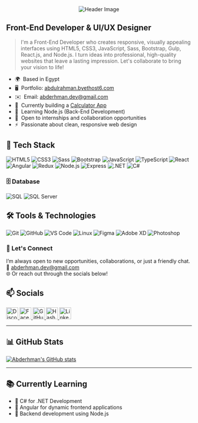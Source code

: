 
<div align="center">
  <img src="https://capsule-render.vercel.app/api?text=Abderhman%20Ahmed&animation=fadeIn&type=waving&color=gradient" alt="Header Image"/>
</div>


## Front-End Developer & UI/UX Designer

> I'm a Front-End Developer who creates responsive, visually appealing interfaces using HTML5, CSS3, JavaScript, Sass, Bootstrap, Gulp, React.js, and Node.js. I turn ideas into professional, high-quality websites that leave a lasting impression. Let's collaborate to bring your vision to life!


- 🌍  Based in Egypt  
- 🖥️  Portfolio: [abdulrahman.byethost6.com](http://abdulrahman.byethost6.com)  
- ✉️  Email: [abderhman.dev@gmail.com](mailto:abderhman.dev@gmail.com)  
- 🚀  Currently building a [Calculator App](http://abdulrahman.byethost6.com)  
- 🧠  Learning Node.js (Back-End Development)  
- 🤝  Open to internships and collaboration opportunities  
- ⚡  Passionate about clean, responsive web design  


## 🚀 Tech Stack

![HTML5](https://img.shields.io/badge/-HTML5-E34F26?style=for-the-badge&logo=html5&logoColor=white)
![CSS3](https://img.shields.io/badge/-CSS3-1572B6?style=for-the-badge&logo=css3&logoColor=white)
![Sass](https://img.shields.io/badge/-Sass-CC6699?style=for-the-badge&logo=sass&logoColor=white)
![Bootstrap](https://img.shields.io/badge/-Bootstrap-563D7C?style=for-the-badge&logo=bootstrap&logoColor=white)
![JavaScript](https://img.shields.io/badge/-JavaScript-F7DF1E?style=for-the-badge&logo=javascript&logoColor=black)
![TypeScript](https://img.shields.io/badge/-TypeScript-3178C6?style=for-the-badge&logo=typescript&logoColor=white)
![React](https://img.shields.io/badge/-React-61DAFB?style=for-the-badge&logo=react&logoColor=white)
![Angular](https://img.shields.io/badge/-Angular-DD0031?style=for-the-badge&logo=angular&logoColor=white)
![Redux](https://img.shields.io/badge/-Redux-764ABC?style=for-the-badge&logo=redux&logoColor=white)
![Node.js](https://img.shields.io/badge/-Node.js-339933?style=for-the-badge&logo=node.js&logoColor=white)
![Express](https://img.shields.io/badge/-Express-000000?style=for-the-badge&logo=express&logoColor=white)
![.NET](https://img.shields.io/badge/-.NET-512BD4?style=for-the-badge&logo=dotnet&logoColor=white)
![C#](https://img.shields.io/badge/-CSharp-239120?style=for-the-badge&logo=c-sharp&logoColor=white)

### 🗄️ Database

![SQL](https://img.shields.io/badge/-SQL-4479A1?style=for-the-badge&logo=postgresql&logoColor=white)
![SQL Server](https://img.shields.io/badge/-SQL%20Server-CC2927?style=for-the-badge&logo=microsoftsqlserver&logoColor=white)

## 🛠️ Tools & Technologies

![Git](https://img.shields.io/badge/-Git-F05032?style=for-the-badge&logo=git&logoColor=white)
![GitHub](https://img.shields.io/badge/-GitHub-181717?style=for-the-badge&logo=github&logoColor=white)
![VS Code](https://img.shields.io/badge/-VS%20Code-007ACC?style=for-the-badge&logo=visual-studio-code&logoColor=white)
![Linux](https://img.shields.io/badge/-Linux-FCC624?style=for-the-badge&logo=linux&logoColor=black)
![Figma](https://img.shields.io/badge/-Figma-F24E1E?style=for-the-badge&logo=figma&logoColor=white)
![Adobe XD](https://img.shields.io/badge/-Adobe%20XD-FF61F6?style=for-the-badge&logo=adobexd&logoColor=white)
![Photoshop](https://img.shields.io/badge/-Photoshop-31A8FF?style=for-the-badge&logo=adobephotoshop&logoColor=white)


### 🤝 Let's Connect

I’m always open to new opportunities, collaborations, or just a friendly chat.  
📧 [abderhman.dev@gmail.com](mailto:abderhman.dev@gmail.com)  
🌐 Or reach out through the socials below!
## 📫 Socials

<p align="left">
  <a href="https://discord.com/users/abderhman_101" target="_blank" rel="noreferrer">
    <img src="https://raw.githubusercontent.com/danielcranney/readme-generator/main/public/icons/socials/discord.svg" width="32" height="32" alt="Discord" />
  </a>
  <a href="https://www.facebook.com/abderhman19" target="_blank" rel="noreferrer">
    <img src="https://raw.githubusercontent.com/danielcranney/readme-generator/main/public/icons/socials/facebook.svg" width="32" height="32" alt="Facebook" />
  </a>
  <a href="https://www.github.com/Abdelrhman-hefny" target="_blank" rel="noreferrer">
    <img src="https://raw.githubusercontent.com/danielcranney/readme-generator/main/public/icons/socials/github.svg" width="32" height="32" alt="GitHub" />
  </a>
  <a href="https://abdelrhman92.hashnode.dev" target="_blank" rel="noreferrer">
    <img src="https://raw.githubusercontent.com/danielcranney/readme-generator/main/public/icons/socials/hashnode.svg" width="32" height="32" alt="Hashnode" />
  </a>
  <a href="https://www.linkedin.com/in/abderhman20/" target="_blank" rel="noreferrer">
    <img src="https://raw.githubusercontent.com/danielcranney/readme-generator/main/public/icons/socials/linkedin.svg" width="32" height="32" alt="LinkedIn" />
  </a>
</p>

---

## 📊 GitHub Stats

[![Abderhman's GitHub stats](https://github-readme-stats.vercel.app/api?username=Abdelrhman-hefny&theme=vision-friendly-dark&show_icons=true)](https://github.com/anuraghazra/github-readme-stats)


---

## 📚 Currently Learning

- 📘 C# for .NET Development  
- 🔧 Angular for dynamic frontend applications  
- 🧩 Backend development using Node.js  
